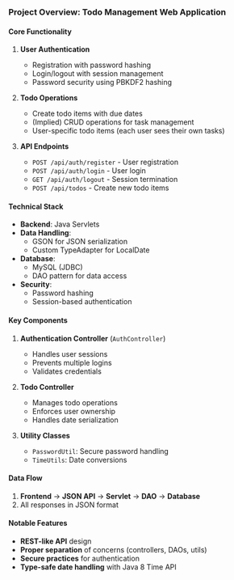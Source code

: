 ### **Project Overview: Todo Management Web Application**

#### **Core Functionality**
1. **User Authentication**
   - Registration with password hashing
   - Login/logout with session management
   - Password security using PBKDF2 hashing

2. **Todo Operations**
   - Create todo items with due dates
   - (Implied) CRUD operations for task management
   - User-specific todo items (each user sees their own tasks)

3. **API Endpoints**
   - `POST /api/auth/register` - User registration
   - `POST /api/auth/login` - User login
   - `GET /api/auth/logout` - Session termination
   - `POST /api/todos` - Create new todo items

#### **Technical Stack**
- **Backend**: Java Servlets
- **Data Handling**: 
  - GSON for JSON serialization
  - Custom TypeAdapter for LocalDate
- **Database**: 
  - MySQL (JDBC)
  - DAO pattern for data access
- **Security**:
  - Password hashing
  - Session-based authentication

#### **Key Components**
1. **Authentication Controller** (`AuthController`)
   - Handles user sessions
   - Prevents multiple logins
   - Validates credentials

2. **Todo Controller** 
   - Manages todo operations
   - Enforces user ownership
   - Handles date serialization

3. **Utility Classes**
   - `PasswordUtil`: Secure password handling
   - `TimeUtils`: Date conversions

#### **Data Flow**
1. **Frontend** → **JSON API** → **Servlet** → **DAO** → **Database**
2. All responses in JSON format

#### **Notable Features**
- **REST-like API** design
- **Proper separation** of concerns (controllers, DAOs, utils)
- **Secure practices** for authentication
- **Type-safe date handling** with Java 8 Time API
